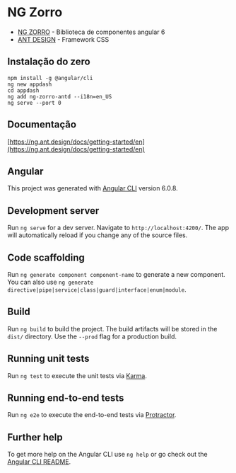 # NG Zorro

* [NG ZORRO](https://ng.ant.design/docs/getting-started/en) - Biblioteca de componentes angular 6
* [ANT DESIGN]( http://2x.ant.design/components/layout/ ) - Framework CSS

## Instalação do zero

```
npm install -g @angular/cli
ng new appdash
cd appdash
ng add ng-zorro-antd --i18n=en_US
ng serve --port 0  
```
## Documentação


[https://ng.ant.design/docs/getting-started/en](https://ng.ant.design/docs/getting-started/en)


## Angular

This project was generated with [Angular CLI](https://github.com/angular/angular-cli) version 6.0.8.

## Development server

Run `ng serve` for a dev server. Navigate to `http://localhost:4200/`. The app will automatically reload if you change any of the source files.

## Code scaffolding

Run `ng generate component component-name` to generate a new component. You can also use `ng generate directive|pipe|service|class|guard|interface|enum|module`.

## Build

Run `ng build` to build the project. The build artifacts will be stored in the `dist/` directory. Use the `--prod` flag for a production build.

## Running unit tests

Run `ng test` to execute the unit tests via [Karma](https://karma-runner.github.io).

## Running end-to-end tests

Run `ng e2e` to execute the end-to-end tests via [Protractor](http://www.protractortest.org/).

## Further help

To get more help on the Angular CLI use `ng help` or go check out the [Angular CLI README](https://github.com/angular/angular-cli/blob/master/README.md).
